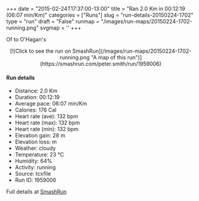 +++
date = "2015-02-24T17:37:00-13:00"
title = "Ran 2.0 Km in 00:12:19 (06:07 min/Km)"
categories = ["Runs"]
slug = "run-details-20150224-1702"
type = "run"
draft = "False"
runmap = "/images/run-maps/20150224-1702-running.png"
svgmap = '<polyline points="75 97, 75 95, 75 93, 74 91, 74 89, 73 87, 73 86, 73 85, 75 83, 76 82, 78 81, 79 80, 79 79, 82 77, 83 76, 84 75, 85 75, 87 74, 87 73, 89 72, 90 71, 92 69, 93 68, 96 66, 98 64, 98 63, 99 62, 100 61, 99 60, 98 59, 98 58, 97 57, 96 56, 95 55, 94 54, 93 53, 92 51, 91 50, 90 50, 89 49, 88 47, 87 46, 86 45, 85 44, 83 43, 83 42, 82 40, 80 38, 79 36, 79 34, 79 33, 78 31, 77 29, 76 29, 75 27, 75 26, 75 23, 76 21, 76 20, 74 19, 72 19, 71 18, 70 17, 69 16, 67 16, 64 15, 63 15, 60 14, 55 12, 54 12, 52 12, 48 11, 47 10, 45 10, 43 10, 37 9, 35 8, 33 7, 32 7, 30 7, 28 6, 27 6, 22 4, 20 4, 19 3, 17 3, 15 2, 12 3, 10 3, 9 4, 7 8, 6 9, 5 9, 3 8, 2 8, 0 8, 0 9">'
+++

Of to O'Hagan's

<!--more-->

<center>
[![Click to see the run on SmashRun](/images/run-maps/20150224-1702-running.png "A map of this run")](https://smashrun.com/peter.smith/run/1959006)
</center>

#### Run details

* Distance: 2.0 Km
* Duration: 00:12:19
* Average pace: 06:07 min/Km
* Calories: 176 Cal
* Heart rate (ave): 132 bpm
* Heart rate (max): 132 bpm
* Heart rate (min): 132 bpm
* Elevation gain: 28 m
* Elevation loss:  m
* Weather: cloudy
* Temperature: 23 &deg;C
* Humidity: 64%
* Activity: running
* Source: tcxfile
* Run ID: 1959006

Full details at [SmashRun](https://smashrun.com/peter.smith/run/1959006)